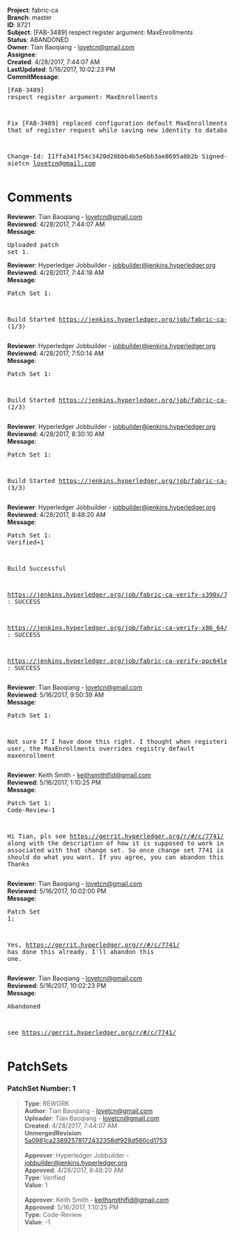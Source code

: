 <strong>Project</strong>: fabric-ca<br><strong>Branch</strong>: master<br><strong>ID</strong>: 8721<br><strong>Subject</strong>: [FAB-3489] respect register argument: MaxEnrollments<br><strong>Status</strong>: ABANDONED<br><strong>Owner</strong>: Tian Baoqiang - lovetcn@gmail.com<br><strong>Assignee</strong>:<br><strong>Created</strong>: 4/28/2017, 7:44:07 AM<br><strong>LastUpdated</strong>: 5/16/2017, 10:02:23 PM<br><strong>CommitMessage</strong>:<br><pre>[FAB-3489] respect register argument: MaxEnrollments

Fix [FAB-3489] replaced configuration default MaxEnrollments with that of register request while saving new identity to database

Change-Id: I1ffa341f54c3420d28bbb4b5e6bb3ae8695a8b2b
Signed-off-by: aietcn <lovetcn@gmail.com>
</pre><h1>Comments</h1><strong>Reviewer</strong>: Tian Baoqiang - lovetcn@gmail.com<br><strong>Reviewed</strong>: 4/28/2017, 7:44:07 AM<br><strong>Message</strong>: <pre>Uploaded patch set 1.</pre><strong>Reviewer</strong>: Hyperledger Jobbuilder - jobbuilder@jenkins.hyperledger.org<br><strong>Reviewed</strong>: 4/28/2017, 7:44:18 AM<br><strong>Message</strong>: <pre>Patch Set 1:

Build Started https://jenkins.hyperledger.org/job/fabric-ca-verify-s390x/711/ (1/3)</pre><strong>Reviewer</strong>: Hyperledger Jobbuilder - jobbuilder@jenkins.hyperledger.org<br><strong>Reviewed</strong>: 4/28/2017, 7:50:14 AM<br><strong>Message</strong>: <pre>Patch Set 1:

Build Started https://jenkins.hyperledger.org/job/fabric-ca-verify-x86_64/705/ (2/3)</pre><strong>Reviewer</strong>: Hyperledger Jobbuilder - jobbuilder@jenkins.hyperledger.org<br><strong>Reviewed</strong>: 4/28/2017, 8:30:10 AM<br><strong>Message</strong>: <pre>Patch Set 1:

Build Started https://jenkins.hyperledger.org/job/fabric-ca-verify-ppc64le/707/ (3/3)</pre><strong>Reviewer</strong>: Hyperledger Jobbuilder - jobbuilder@jenkins.hyperledger.org<br><strong>Reviewed</strong>: 4/28/2017, 8:48:20 AM<br><strong>Message</strong>: <pre>Patch Set 1: Verified+1

Build Successful 

https://jenkins.hyperledger.org/job/fabric-ca-verify-s390x/711/ : SUCCESS

https://jenkins.hyperledger.org/job/fabric-ca-verify-x86_64/705/ : SUCCESS

https://jenkins.hyperledger.org/job/fabric-ca-verify-ppc64le/707/ : SUCCESS</pre><strong>Reviewer</strong>: Tian Baoqiang - lovetcn@gmail.com<br><strong>Reviewed</strong>: 5/16/2017, 9:50:39 AM<br><strong>Message</strong>: <pre>Patch Set 1:

Not sure If I have done this right. I thought when registering a new user, the MaxEnrollments overrides registry default maxenrollment</pre><strong>Reviewer</strong>: Keith Smith - keithsmithlfid@gmail.com<br><strong>Reviewed</strong>: 5/16/2017, 1:10:25 PM<br><strong>Message</strong>: <pre>Patch Set 1: Code-Review-1

Hi Tian, pls see https://gerrit.hyperledger.org/r/#/c/7741/
along with the description of how it is supposed to
work in the FAB associated with that change set.
So once change set 7741 is merged, it should do what
you want.  If you agree, you can abandon this one.
Thanks</pre><strong>Reviewer</strong>: Tian Baoqiang - lovetcn@gmail.com<br><strong>Reviewed</strong>: 5/16/2017, 10:02:00 PM<br><strong>Message</strong>: <pre>Patch Set 1:

Yes, https://gerrit.hyperledger.org/r/#/c/7741/ has done this already. I'll abandon this one.</pre><strong>Reviewer</strong>: Tian Baoqiang - lovetcn@gmail.com<br><strong>Reviewed</strong>: 5/16/2017, 10:02:23 PM<br><strong>Message</strong>: <pre>Abandoned

see https://gerrit.hyperledger.org/r/#/c/7741/</pre><h1>PatchSets</h1><h3>PatchSet Number: 1</h3><blockquote><strong>Type</strong>: REWORK<br><strong>Author</strong>: Tian Baoqiang - lovetcn@gmail.com<br><strong>Uploader</strong>: Tian Baoqiang - lovetcn@gmail.com<br><strong>Created</strong>: 4/28/2017, 7:44:07 AM<br><strong>UnmergedRevision</strong>: [5a0981ca23892578172432358df928d560cd1753](https://github.com/hyperledger-gerrit-archive/fabric-ca/commit/5a0981ca23892578172432358df928d560cd1753)<br><br><strong>Approver</strong>: Hyperledger Jobbuilder - jobbuilder@jenkins.hyperledger.org<br><strong>Approved</strong>: 4/28/2017, 8:48:20 AM<br><strong>Type</strong>: Verified<br><strong>Value</strong>: 1<br><br><strong>Approver</strong>: Keith Smith - keithsmithlfid@gmail.com<br><strong>Approved</strong>: 5/16/2017, 1:10:25 PM<br><strong>Type</strong>: Code-Review<br><strong>Value</strong>: -1<br><br></blockquote>